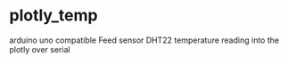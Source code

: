 # plotly_temp
arduino uno compatible Feed sensor DHT22 temperature reading into the plotly over serial 
